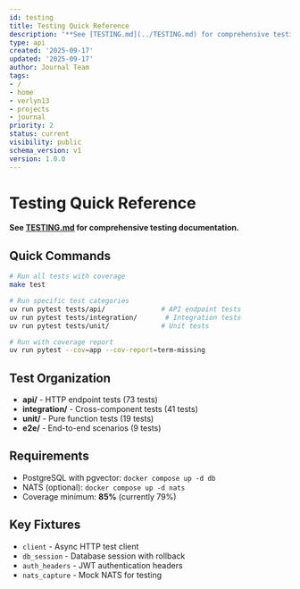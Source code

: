 ```yaml
---
id: testing
title: Testing Quick Reference
description: '**See [TESTING.md](../TESTING.md) for comprehensive testing documentation.**'
type: api
created: '2025-09-17'
updated: '2025-09-17'
author: Journal Team
tags:
- /
- home
- verlyn13
- projects
- journal
priority: 2
status: current
visibility: public
schema_version: v1
version: 1.0.0
---
```


# Testing Quick Reference

**See [TESTING.md](../TESTING.md) for comprehensive testing documentation.**

## Quick Commands

```bash
# Run all tests with coverage
make test

# Run specific test categories
uv run pytest tests/api/              # API endpoint tests
uv run pytest tests/integration/       # Integration tests
uv run pytest tests/unit/             # Unit tests

# Run with coverage report
uv run pytest --cov=app --cov-report=term-missing
```

## Test Organization

- **api/** - HTTP endpoint tests (73 tests)
- **integration/** - Cross-component tests (41 tests)
- **unit/** - Pure function tests (19 tests)
- **e2e/** - End-to-end scenarios (9 tests)

## Requirements

- PostgreSQL with pgvector: `docker compose up -d db`
- NATS (optional): `docker compose up -d nats`
- Coverage minimum: **85%** (currently 79%)

## Key Fixtures

- `client` - Async HTTP test client
- `db_session` - Database session with rollback
- `auth_headers` - JWT authentication headers
- `nats_capture` - Mock NATS for testing
